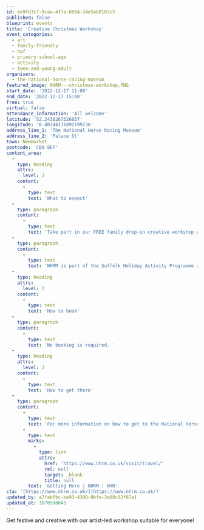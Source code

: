 ```yaml
---
id: ee9fd3c7-9caa-4f7a-8604-34e54b8163c5
published: false
blueprint: events
title: 'Creative Christmas Workshop'
event_categories:
  - art
  - family-friendly
  - haf
  - primary-school-age
  - activity
  - teen-and-young-adult
organisers:
  - the-national-horse-racing-museum
featured_image: NHRM---christmas-workshop.PNG
start_date: '2022-12-17 11:00'
end_date: '2022-12-17 15:00'
free: true
virtual: false
attendance_information: 'All welcome'
latitude: '52.2438267526057'
longitude: '0.40744111892199736'
address_line_1: 'The National Horse Racing Museum'
address_line_2: 'Palace St'
town: Newmarket
postcode: 'CB8 8EP'
content_area:
  -
    type: heading
    attrs:
      level: 3
    content:
      -
        type: text
        text: 'What to expect'
  -
    type: paragraph
    content:
      -
        type: text
        text: 'Take part in our FREE family drop-in creative workshop with artist Ali Atkins inspired by our collection at Christmas time and make festive decorations together using a variety of sculpture materials to take home. Suitable for all ages. '
  -
    type: paragraph
    content:
      -
        type: text
        text: 'NHRM is part of the Suffolk Holiday Activity Programme and if families are eligible for Free School Meals from our local area, picnic bag lunches from The Bakery in King’s Yard for children and young people aged 5 – 16 are available to book in advance by sending an email to Sarah at info@nhrm.co.uk or on the day with the HAF Code.'
  -
    type: heading
    attrs:
      level: 3
    content:
      -
        type: text
        text: 'How to book'
  -
    type: paragraph
    content:
      -
        type: text
        text: 'No booking is required. '
  -
    type: heading
    attrs:
      level: 3
    content:
      -
        type: text
        text: 'How to get there'
  -
    type: paragraph
    content:
      -
        type: text
        text: 'For more information on how to get to the National Horse Racing Museum, where to park or how to access  the museum by public transport please visit: '
      -
        type: text
        marks:
          -
            type: link
            attrs:
              href: 'https://www.nhrm.co.uk/visit/travel/'
              rel: null
              target: _blank
              title: null
        text: 'Getting Here | NHRM : NHR'
cta: '[https://www.nhrm.co.uk/](https://www.nhrm.co.uk/)'
updated_by: a7fabfbc-be93-4390-9bfe-3a08c02f87a1
updated_at: 1670500045
---
```

Get festive and creative with our artist-led workshop suitable for everyone!